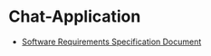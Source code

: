 # Chat-Application
 
* [Software Requirements Specification Document](https://github.com/DhruvGheewala/Chat-Application/tree/main/Software-Requirements-Specification)